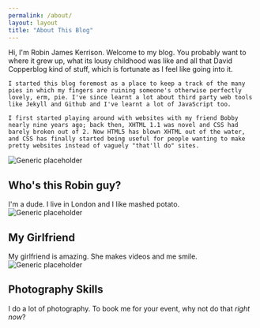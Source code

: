 ```yaml
---
permalink: /about/
layout: layout
title: "About This Blog"
---
```

<div class="content">
	Hi, I'm Robin James Kerrison. Welcome to my blog. You probably want to where it grew up, what its lousy childhood was like and all that David Copperblog kind of stuff, which is fortunate as I feel like going into it.

	I started this blog foremost as a place to keep a track of the many pies in which my fingers are ruining someone's otherwise perfectly lovely, erm, pie. I've since learnt a lot about third party web tools like Jekyll and Github and I've learnt a lot of JavaScript too.

	I first started playing around with websites with my friend Bobby nearly nine years ago; back then, XHTML 1.1 was novel and CSS had barely broken out of 2. Now HTML5 has blown XHTML out of the water, and CSS has finally started being useful for people wanting to make pretty websites instead of vaguely "that'll do" sites.
</div>
<div class="row text-center">
	<div class="col-md-4">
		<img src="//placehold.it/200x200" alt="Generic placeholder">
		<h2>Who's this Robin guy?</h2>
		I'm a dude. I live in London and I like mashed potato.
	</div>
	<div class="col-md-4">
		<img src="//placehold.it/200x200" alt="Generic placeholder">
		<h2>My Girlfriend</h2>
		My girlfriend is amazing. She makes videos and me smile.
	</div>
	<div class="col-md-4">
		<img src="//placehold.it/200x200" alt="Generic placeholder">
		<h2>Photography Skills</h2>
		I do a lot of photography. To book me for your event, why not do that <em>right now</em>?
	</div>
</div>